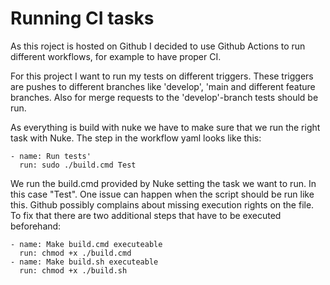 # Running CI tasks

As this roject is hosted on Github I decided to use Github Actions to run different workflows, for example to have proper CI.

For this project I want to run my tests on different triggers. These triggers are pushes to different branches like 'develop', 'main and different feature branches. Also for merge requests to the 'develop'-branch tests should be run.

As everything is build with nuke we have to make sure that we run the right task with Nuke. The step in the workflow yaml looks like this:

```
- name: Run tests'
  run: sudo ./build.cmd Test
```

We run the build.cmd provided by Nuke setting the task we want to run. In this case "Test".
One issue can happen when the script should be run like this. Github possibly complains about missing execution rights on the file. To fix that there are two additional steps that have to be executed beforehand:

```
- name: Make build.cmd executeable
  run: chmod +x ./build.cmd
- name: Make build.sh executeable
  run: chmod +x ./build.sh
```